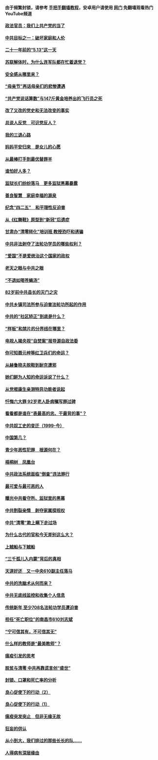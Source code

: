 #### 由于频繁封锁，请参考 [手把手翻墙教程](https://github.com/gfw-breaker/guides/wiki/)，安卓用户请使用 [网门](https://github.com/gfw-breaker/nogfw/blob/master/dl.md?t=05181401) 免翻墙观看热门YouTube频道 

#### [政法官员：我们上共产党的当了](../pages/19/425351.md?t=05181401) 

#### [中共目标之一：破坏家庭和人伦](../pages/19/424454.md?t=05181401) 

#### [二十一年前的“5.13”这一天](../pages/19/424814.md?t=05181401) 

#### [苏联解体时，为什么连军队都在忙着退党？](../pages/19/424335.md?t=05181401) 

#### [安全感从哪里来？](../pages/19/424336.md?t=05181401) 

#### [“母亲节”再话母亲们的悲惨遭遇](../pages/19/424234.md?t=05181401) 

#### [“共产党说话算数”与147斤黄金培养出的飞行员之死](../pages/19/424115.md?t=05181401) 

#### [改了又改的党史和无法改变的事实](../pages/19/424037.md?t=05181401) 

#### [总说人反党　可识党反人？](../pages/19/423820.md?t=05181401) 

#### [我的三退心路](../pages/19/423876.md?t=05181401) 

#### [妈妈平安归来　是女儿的心愿](../pages/19/423947.md?t=05181401) 

#### [从最棒打手到最优替罪羊](../pages/19/423819.md?t=05181401) 

#### [谁怕好人多？](../pages/19/423774.md?t=05181401) 

#### [监狱长们纷纷落马　更多监狱黑幕暴露](../pages/19/423787.md?t=05181401) 

#### [善良智慧　家庭幸福的源泉](../pages/19/423632.md?t=05181401) 

#### [纪念“四二五”　和平理性反迫害](../pages/19/423660.md?t=05181401) 

#### [从《红舞鞋》原型到“新冠”后遗症](../pages/19/423509.md?t=05181401) 

#### [甘肃办“清零转化”培训班 教授恐吓和诱骗](../pages/19/423498.md?t=05181401) 

#### [中共非法剥夺了法轮功学员的哪些权利？](../pages/19/423392.md?t=05181401) 

#### [“爱国”不是爱统治这个国家的政权](../pages/19/423029.md?t=05181401) 

#### [老天之眼与中共之眼](../pages/19/423378.md?t=05181401) 

#### [“不退如喝苍蝇汤”](../pages/19/423287.md?t=05181401) 

#### [82岁前中共县长的灭门之灾](../pages/19/423055.md?t=05181401) 

#### [中共乡镇司法所参与迫害法轮功所起的作用](../pages/19/423064.md?t=05181401) 

#### [中共的“社区矫正”到底是什么？](../pages/19/422870.md?t=05181401) 

#### [“样板”和禁片的分界线在哪里？](../pages/19/422704.md?t=05181401) 

#### [电视人揭央视“自焚案”报导源自政法委](../pages/19/422770.md?t=05181401) 

#### [你可知聂元梓等红卫兵们的命运？](../pages/19/422848.md?t=05181401) 

#### [从赫鲁晓夫脱鞋到耐克遭邪](../pages/19/422826.md?t=05181401) 

#### [她们鲜为人知的命运诉说了什么？](../pages/19/422754.md?t=05181401) 

#### [从党棍康生亲测特异功能者说起](../pages/19/422657.md?t=05181401) 

#### [忏悔六大罪 92岁老人卧病嘱写罪过碑](../pages/19/422750.md?t=05181401) 

#### [看看都是谁在“表最高的忠、干最背的事”？](../pages/19/422703.md?t=05181401) 

#### [中共奴工史的变迁（1999-今）](../pages/19/422656.md?t=05181401) 

#### [中国第几？](../pages/19/422496.md?t=05181401) 

#### [青少年恶性犯罪　根源何在？](../pages/19/422449.md?t=05181401) 

#### [梧桐树　凤凰台](../pages/19/422442.md?t=05181401) 

#### [中共政法系统面临“倒查”违法罪行](../pages/19/422497.md?t=05181401) 

#### [最可爱与最可恶的人](../pages/19/422448.md?t=05181401) 

#### [曝光中共看守所、监狱里的黑幕](../pages/19/422390.md?t=05181401) 

#### [中共割裂亲情　剥夺家属探视权](../pages/19/422364.md?t=05181401) 

#### [中共“清零”欺上瞒下走过场](../pages/19/422306.md?t=05181401) 

#### [为什么古代的官和今天差别这么大？](../pages/19/422228.md?t=05181401) 

#### [上贼船与下贼船](../pages/19/422276.md?t=05181401) 

#### [“三千孤儿入内蒙”背后的真相](../pages/19/422229.md?t=05181401) 

#### [天道好还　又一中央610副主任落马](../pages/19/422155.md?t=05181401) 

#### [中共的洗脑术从何而来？](../pages/19/422154.md?t=05181401) 

#### [中共无底线监控和收集个人信息](../pages/19/422039.md?t=05181401) 

#### [传统新年 至少708名法轮功学员遭迫害](../pages/19/421946.md?t=05181401) 

#### [担任“死亡职位”的南昌市610刘志斌](../pages/19/421957.md?t=05181401) 

#### [“宁可信其有，不可信其无”](../pages/19/421691.md?t=05181401) 

#### [什么样的教师是“最美教师”？](../pages/19/421755.md?t=05181401) 

#### [瘟疫引发的思考](../pages/19/421594.md?t=05181401) 

#### [脱贫与清零 中共再靠谎言创“盛世”](../pages/19/421590.md?t=05181401) 

#### [封锁、口罩和死亡率的分析](../pages/19/421495.md?t=05181401) 

#### [良心促使下的行动（2）](../pages/19/421361.md?t=05181401) 

#### [良心促使下的行动（1）](../pages/19/421302.md?t=05181401) 

#### [瘟疫突发突止　但非无缘无故](../pages/19/421281.md?t=05181401) 

#### [狂妄的供认](../pages/19/421199.md?t=05181401) 

#### [从小到大，我们排过的那些长长的队……](../pages/19/421243.md?t=05181401) 

#### [人得病有深层缘由](../pages/19/420864.md?t=05181401) 

